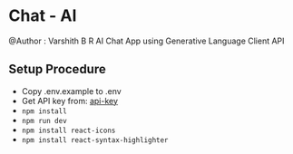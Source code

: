 # Chat - AI
@Author : Varshith B R
AI Chat App using Generative Language Client API


## Setup Procedure

- Copy .env.example to .env
- Get API key from: [api-key](https://aistudio.google.com/app/apikey)
- `npm install`
- `npm run dev`
- `npm install react-icons`
- `npm install react-syntax-highlighter`
